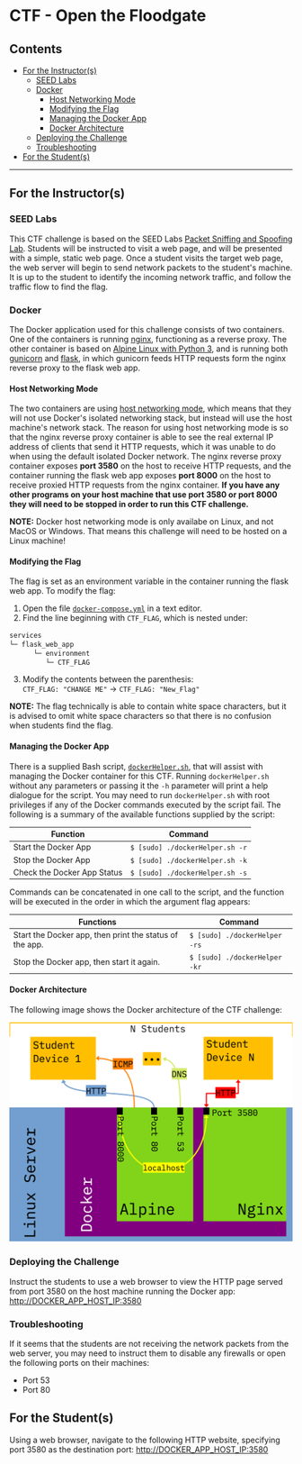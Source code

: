 # CTF - Open the Floodgate

## Contents

* [For the Instructor(s)](#for-the-instructors)
   * [SEED Labs](#seed-labs)
   * [Docker](#docker)
      * [Host Networking Mode](#host-networking-mode)
      * [Modifying the Flag](#modifying-the-flag)
      * [Managing the Docker App](#managing-the-docker-app)
      * [Docker Architecture](#docker-architecture)
   * [Deploying the Challenge](#deploying-the-challenge)
   * [Troubleshooting](#troubleshooting)
* [For the Student(s)](#for-the-students)

---

## For the Instructor(s)

### SEED Labs

This CTF challenge is based on the SEED Labs
[Packet Sniffing and Spoofing Lab](https://seedsecuritylabs.org/Labs_20.04/Networking/Sniffing_Spoofing/).
Students will be instructed to visit a web page, and will be presented with a simple, static web page.
Once a student visits the target web page, the web server will begin to send network packets to the student's machine.
It is up to the student to identify the incoming network traffic, and follow the traffic flow to find the flag.

### Docker

The Docker application used for this challenge consists of two containers.
One of the containers is running [nginx](https://hub.docker.com/_/nginx/), functioning as a reverse proxy.
The other container is based on [Alpine Linux with Python 3](https://hub.docker.com/_/python), and is running both
[gunicorn](https://gunicorn.org/) and [flask](https://flask.palletsprojects.com/en/2.2.x/),
in which gunicorn feeds HTTP requests form the nginx reverse proxy to the flask web app.

#### Host Networking Mode

The two containers are using [host networking mode](https://docs.docker.com/network/host/), which means that they will not use
Docker's isolated networking stack, but instead will use the host machine's network stack.
The reason for using host networking mode is so that the nginx reverse proxy container is able to see the real external IP address of clients
that send it HTTP requests, which it was unable to do when using the default isolated Docker network.
The nginx reverse proxy container exposes **port 3580** on the host to receive HTTP requests, and the container running the flask web app exposes
**port 8000** on the host to receive proxied HTTP requests from the nginx container.
**If you have any other programs on your host machine that use port 3580 or port 8000 they will need to be stopped in order to run this CTF
challenge.**

**NOTE:** Docker host networking mode is only availabe on Linux, and not MacOS or Windows.
That means this challenge will need to be hosted on a Linux machine!

#### Modifying the Flag

The flag is set as an environment variable in the container running the flask web app.
To modify the flag:

1. Open the file [`docker-compose.yml`](./docker-compose.yml) in a text editor.
2. Find the line beginning with `CTF_FLAG`, which is nested under:
```
services
└─ flask_web_app
      └─ environment
         └─ CTF_FLAG
```
3. Modify the contents between the parenthesis:\
`CTF_FLAG: "CHANGE ME"` -> `CTF_FLAG: "New_Flag"`

**NOTE:** The flag technically is able to contain white space characters, but it is advised to omit white space characters
so that there is no confusion when students find the flag.

#### Managing the Docker App

There is a supplied Bash script, [`dockerHelper.sh`](./dockerHelper.sh), that will assist with managing the Docker container for this CTF.
Running `dockerHelper.sh` without any parameters or passing it the `-h` parameter will print a help dialogue for the script.
You may need to run `dockerHelper.sh` with root privileges if any of the Docker commands executed by the script fail.
The following is a summary of the available functions supplied by the script:

| Function                    | Command                         |
| --------------------------- | ------------------------------- |
| Start the Docker App        | `$ [sudo] ./dockerHelper.sh -r` |
| Stop the Docker App         | `$ [sudo] ./dockerHelper.sh -k` |
| Check the Docker App Status | `$ [sudo] ./dockerHelper.sh -s` |

Commands can be concatenated in one call to the script, and the function will be executed in the order in which the argument flag appears:

| Functions                                               | Command                       |
| ------------------------------------------------------- | ----------------------------- |
| Start the Docker app, then print the status of the app. | `$ [sudo] ./dockerHelper -rs` |
| Stop the Docker app, then start it again.               | `$ [sudo] ./dockerHelper -kr` |

#### Docker Architecture

The following image shows the Docker architecture of the CTF challenge:

![The Docker architecture for the CTF challenge Open the Floodgate](./src/readme/CTF_challenge_architecture-Open_the_Floodgate.png)

### Deploying the Challenge

Instruct the students to use a web browser to view the HTTP page served from port 3580 on the host machine running the Docker app:
<http://DOCKER_APP_HOST_IP:3580>

### Troubleshooting

If it seems that the students are not receiving the network packets from the web server, you may need to instruct them to disable any firewalls
or open the following ports on their machines:
* Port 53
* Port 80

## For the Student(s)

Using a web browser, navigate to the following HTTP website, specifying port 3580 as the destination port: <http://DOCKER_APP_HOST_IP:3580>

